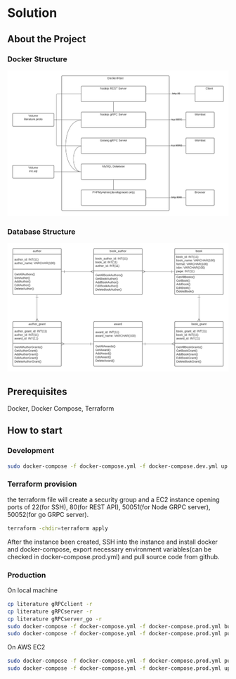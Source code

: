 # Solution

## About the Project
### Docker Structure
![Structure Screen Shot][docker-diagram]

### Database Structure
![Database Screen Shot][database-diagram]

## Prerequisites

Docker, Docker Compose, Terraform

## How to start

### Development

   ```sh
   sudo docker-compose -f docker-compose.yml -f docker-compose.dev.yml up

   ```

### Terraform provision
the terraform file will create a security group and a EC2 instance opening ports of 22(for SSH), 80(for REST API), 50051(for Node GRPC server), 50052(for go GRPC server).

   ```sh
   terraform -chdir=terraform apply
   ```
After the instance been created, SSH into the instance and install docker and docker-compose, export necessary environment variables(can be checked in docker-compose.prod.yml) and pull source code from github.

### Production

On local machine
   ```sh
   cp literature gRPCclient -r
   cp literature gRPCserver -r
   cp literature gRPCserver_go -r
   sudo docker-compose -f docker-compose.yml -f docker-compose.prod.yml build
   sudo docker-compose -f docker-compose.yml -f docker-compose.prod.yml push
   ```

On AWS EC2

   ```sh
   sudo docker-compose -f docker-compose.yml -f docker-compose.prod.yml pull
   sudo docker-compose -f docker-compose.yml -f docker-compose.prod.yml up
   ```












[docker-diagram]: docker.png
[database-diagram]: database.png